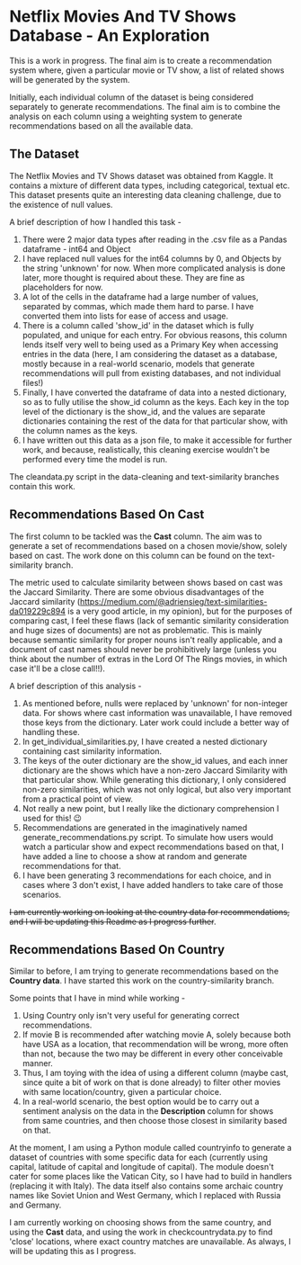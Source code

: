 # **Netflix Movies And TV Shows Database - An Exploration**

This is a work in progress. The final aim is to create a recommendation system where, given a particular movie or TV show,
a list of related shows will be generated by the system.

Initially, each individual column of the dataset is being considered separately to generate recommendations. The final aim is to
combine the analysis on each column using a weighting system to generate recommendations based on all the available data.

## **The Dataset**

The Netflix Movies and TV Shows dataset was obtained from Kaggle. It contains a mixture of different data types, including categorical,
textual etc. This dataset presents quite an interesting data cleaning challenge, due to the existence of null values.

A brief description of how I handled this task -

1. There were 2 major data types after reading in the .csv file as a Pandas dataframe - int64 and Object
2. I have replaced null values for the int64 columns by 0, and Objects by the string 'unknown' for now. When more complicated analysis is
done later, more thought is required about these. They are fine as placeholders for now.
3. A lot of the cells in the dataframe had a large number of values, separated by commas, which made them hard to parse. I have converted
them into lists for ease of access and usage.
4. There is a column called 'show_id' in the dataset which is fully populated, and unique for each entry. For obvious reasons, this
column lends itself very well to being used as a Primary Key when accessing entries in the data (here, I am considering the dataset as a
database, mostly because in a real-world scenario, models that generate recommendations will pull from existing databases, and not
individual files!)
5. Finally, I have converted the dataframe of data into a nested dictionary, so as to fully utilise the show_id column as the
keys. Each key in the top level of the dictionary is the show_id, and the values are separate dictionaries containing the
rest of the data for that particular show, with the column names as the keys.
6. I have written out this data as a json file, to make it accessible for further work, and because, realistically, this cleaning
exercise wouldn't be performed every time the model is run.

The cleandata.py script in the data-cleaning and text-similarity branches contain this work.


## **Recommendations Based On Cast**

The first column to be tackled was the **Cast** column. The aim was to generate a set of recommendations based on a
chosen movie/show, solely based on cast. The work done on this column can be found on the text-similarity branch.

The metric used to calculate similarity between shows based on cast was the Jaccard Similarity. There are some obvious
disadvantages of the Jaccard similarity (https://medium.com/@adriensieg/text-similarities-da019229c894 is a very good article,
in my opinion), but for the purposes of comparing cast, I feel these flaws (lack of semantic similarity consideration and huge
sizes of documents) are not as problematic. This is mainly because semantic similarity for proper nouns isn't really
applicable, and a document of cast names should never be prohibitively large (unless you think about the
number of extras in the Lord Of The Rings movies, in which case it'll be a close call!!).

A brief description of this analysis -

1. As mentioned before, nulls were replaced by 'unknown' for non-integer data. For shows where cast information was
unavailable, I have removed those keys from the dictionary. Later work could include a better way of handling these.
2. In get_individual_similarities.py, I have created a nested dictionary containing cast similarity information.
3. The keys of the outer dictionary are the show_id values, and each inner dictionary are the shows which have a non-zero
Jaccard Similarity with that particular show. While generating this dictionary, I only considered non-zero similarities,
which was not only logical, but also very important from a practical point of view.
4. Not really a new point, but I really like the dictionary comprehension I used for this! 😉
5. Recommendations are generated in the imaginatively named generate_recommendations.py script. To simulate how users would
watch a particular show and expect recommendations based on that, I have added a line to choose a show at random and generate
recommendations for that.
6. I have been generating 3 recommendations for each choice, and in cases where 3 don't exist, I have added handlers to
take care of those scenarios.

~~I am currently working on looking at the country data for recommendations, and I will be updating this Readme as I progress further~~.


## **Recommendations Based On Country**

Similar to before, I am trying to generate recommendations based on the **Country data**. I have started this work on the country-similarity branch. 

Some points that I have in mind while working - 
1. Using Country only isn't very useful for generating correct recommendations.
2. If movie B is recommended after watching movie A, solely because both have USA as a location, that recommendation will be wrong, more often than not, because the two may be different in every other conceivable manner. 
3. Thus, I am toying with the idea of using a different column (maybe cast, since quite a bit of work on that is done already) to filter other movies with same location/country, given a particular choice. 
4. In a real-world scenario, the best option would be to carry out a sentiment analysis on the data in the **Description** column for shows from same countries, and then choose those closest in similarity based on that. 

At the moment, I am using a Python module called countryinfo to generate a dataset of countries with some specific data for each (currently using capital, latitude of capital and longitude of capital). The module doesn't cater for some places like the Vatican City, so I have had to build in handlers (replacing it with Italy). The data itself also contains some archaic country names like Soviet Union and West Germany, which I replaced with Russia and Germany.

I am currently working on choosing shows from the same country, and using the **Cast** data, and using the work in checkcountrydata.py to find 'close' locations, where exact country matches are unavailable. As always, I will be updating this as I progress.


